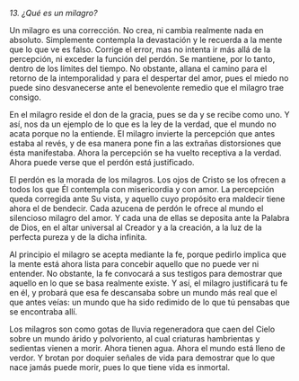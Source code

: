 *13. ¿Qué es un milagro?*

Un milagro es una corrección. No crea, ni cambia realmente nada en absoluto. Simplemente contempla la devastación y le recuerda a la mente que lo que ve es falso. Corrige el error, mas no intenta ir más allá de la percepción, ni exceder la función del perdón. Se mantiene, por lo tanto, dentro de los límites del tiempo. No obstante, allana el camino para el retorno de la intemporalidad y para el despertar del amor, pues el miedo no puede sino desvanecerse ante el benevolente remedio que el milagro trae consigo.

En el milagro reside el don de la gracia, pues se da y se recibe como uno. Y así, nos da un ejemplo de lo que es la ley de la verdad, que el mundo no acata porque no la entiende. El milagro invierte la percepción que antes estaba al revés, y de esa manera pone fin a las extrañas distorsiones que ésta manifestaba. Ahora la percepción se ha vuelto receptiva a la verdad. Ahora puede verse que el perdón está justificado.

El perdón es la morada de los milagros. Los ojos de Cristo se los ofrecen a todos los que Él contempla con misericordia y con amor. La percepción queda corregida ante Su vista, y aquello cuyo propósito era maldecir tiene ahora el de bendecir. Cada azucena de perdón le ofrece al mundo el silencioso milagro del amor. Y cada una de ellas se deposita ante la Palabra de Dios, en el altar universal al Creador y a la creación, a la luz de la perfecta pureza y de la dicha infinita.

Al principio el milagro se acepta mediante la fe, porque pedirlo implica que la mente está ahora lista para concebir aquello que no puede ver ni entender. No obstante, la fe convocará a sus testigos para demostrar que aquello en lo que se basa realmente existe. Y así, el milagro justificará tu fe en él, y probará que esa fe descansaba sobre un mundo más real que el que antes veías: un mundo que ha sido redimido de lo que tú pensabas que se encontraba allí.

Los milagros son como gotas de lluvia regeneradora que caen del Cielo sobre un mundo árido y polvoriento, al cual criaturas hambrientas y sedientas vienen a morir. Ahora tienen agua. Ahora el mundo está lleno de verdor. Y brotan por doquier señales de vida para demostrar que lo que nace jamás puede morir, pues lo que tiene vida es inmortal.